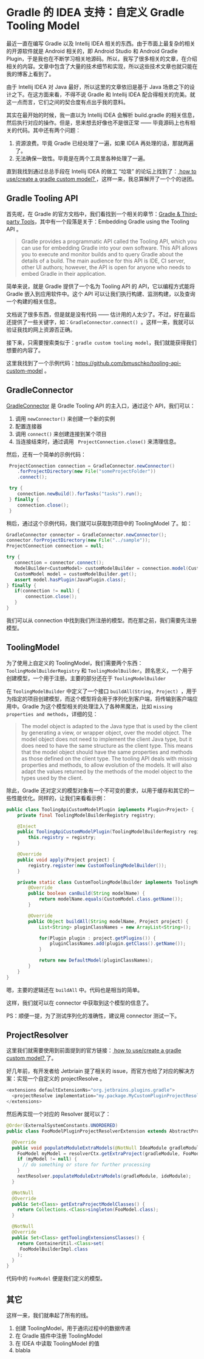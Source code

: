 # Gradle 的 IDEA 支持：自定义 Gradle Tooling Model

最近一直在编写 Gradle 以及 Intellij IDEA 相关的东西。由于市面上最复杂的相关的开源软件就是 Android 相关的，即 Android Studio 和 Android Gradle Plugin，于是我也在不断学习相关地源码。所以，我写了很多相关的文章，在介绍相关的内容。文章中包含了大量的技术细节和实现，所以这些技术文章也就只能在我的博客上看到了。

由于 Intellij IDEA 对 Java 最好，所以这里的文章依旧是基于 Java 场景之下的设计之下。在这方面来看，不得不说 Gradle 和 Intellij IDEA 配合得相关的完美。就这一点而言，它们之间的契合度有点出乎我的意料。

其实在最开始的时候，我一直以为 Intellij IDEA 会解析 build.gradle 的相关信息，然后执行对应的操作。但是，思来想去好像也不是很正常 —— 毕竟源码上也有相关的代码。其中还有两个问题：

 1. 资源浪费。毕竟 Gradle 已经处理了一遍，如果 IDEA 再处理的话，那就两遍了。
 2. 无法确保一致性。毕竟是在两个工具里各种处理了一遍。

直到我找到通过总总手段在 Intellij IDEA 的做工 “垃圾” 的论坛上找到了：[ how to use/create a gradle custom model? ](https://intellij-support.jetbrains.com/hc/en-us/community/posts/206762805-how-to-use-create-a-gradle-custom-model-) ，这样一来，我总算解开了一个个的谜团。

## Gradle Tooling API

首先呢，在 Gradle 的官方文档中，我们看找到一个相关的章节：[Gradle & Third-party Tools](https://docs.gradle.org/current/userguide/third_party_integration.html#embedding)，其中有一个段落是关于：Embedding Gradle using the Tooling API
。

> Gradle provides a programmatic API called the Tooling API, which you can use for embedding Gradle into your own software. This API allows you to execute and monitor builds and to query Gradle about the details of a build. The main audience for this API is IDE, CI server, other UI authors; however, the API is open for anyone who needs to embed Gradle in their application.

简单来说，就是 Gradle 提供了一个名为 Tooling API 的 API，它以编程方式能将 Gradle 嵌入到应用软件中。这个 API 可以让我们执行构建、监测构建，以及查询一个构建的相关信息。

文档说了很多东西，但是就是没有代码 —— 估计用的人太少了。不过，好在最后还提供了一些关键字，如：`GradleConnector.connect() `。这样一来，我就可以验证我找的网上资源否正确。

接下来，只需要搜索类似于：`gradle custom tooling model`，我们就能获得我们想要的内容了。

这里我找到了一个示例代码：https://github.com/bmuschko/tooling-api-custom-model 。

## GradleConnector

[GradleConnector](https://docs.gradle.org/current/javadoc/org/gradle/tooling/GradleConnector.html) 是 Gradle Tooling API 的主入口，通过这个 API，我们可以：

1. 调用 `newConnector()` 来创建一个新的实例
2. 配置连接器
3. 调用 `connect()` 来创建连接到某个项目
4. 当连接结束时，通过调用 ` ProjectConnection.close()` 来清理信息。

然后，还有一个简单的示例代码：

```java
 ProjectConnection connection = GradleConnector.newConnector()
    .forProjectDirectory(new File("someProjectFolder"))
    .connect();

 try {
    connection.newBuild().forTasks("tasks").run();
 } finally {
    connection.close();
 }
 ```
 
 稍后，通过这个示例代码，我们就可以获取到项目中的 ToolingModel 了。如：
 
 ```java
 GradleConnector connector = GradleConnector.newConnector();
connector.forProjectDirectory(new File("../sample"));
ProjectConnection connection = null;

try {
    connection = connector.connect();
    ModelBuilder<CustomModel> customModelBuilder = connection.model(CustomModel.class);
    CustomModel model = customModelBuilder.get();
    assert model.hasPlugin(JavaPlugin.class);
} finally {
    if(connection != null) {
        connection.close();
    }
}
 ```

我们可以从 connection 中找到我们所注册的模型。而在那之前，我们需要先注册模型。

## ToolingModel

为了使用上自定义的 ToolingModel，我们需要两个东西：`ToolingModelBuilderRegistry` 和 `ToolingModelBuilder`。顾名思义，一个用于创建模型，一个用于注册。主要的部分还在于 `ToolingModelBuilder`

在 `ToolingModelBuilder` 中定义了一个接口 `buildAll(String, Project) `，用于为指定的项目创建模型，而这个模型将会用于序列化到客户端，将传输到客户端应用中。Gradle 为这个模型相关的处理注入了各种黑魔法，比如 `missing properties and methods`，详细的见：

> The model object is adapted to the Java type that is used by the client by generating a view, or wrapper object, over the model object. The model object does not need to implement the client Java type, but it does need to have the same structure as the client type. This means that the model object should have the same properties and methods as those defined on the client type. The tooling API deals with missing properties and methods, to allow evolution of the models. It will also adapt the values returned by the methods of the model object to the types used by the client. 

除此，Gradle 还对定义的模型对象有一个不可变的要求，以用于缓存和其它的一些性能优化。同样的，让我们来看看示例：

```java
public class ToolingApiCustomModelPlugin implements Plugin<Project> {
    private final ToolingModelBuilderRegistry registry;

    @Inject
    public ToolingApiCustomModelPlugin(ToolingModelBuilderRegistry registry) {
        this.registry = registry;
    }

    @Override
    public void apply(Project project) {
        registry.register(new CustomToolingModelBuilder());
    }

    private static class CustomToolingModelBuilder implements ToolingModelBuilder {
        @Override
        public boolean canBuild(String modelName) {
            return modelName.equals(CustomModel.class.getName());
        }

        @Override
        public Object buildAll(String modelName, Project project) {
            List<String> pluginClassNames = new ArrayList<String>();

            for(Plugin plugin : project.getPlugins()) {
                pluginClassNames.add(plugin.getClass().getName());
            }

            return new DefaultModel(pluginClassNames);
        }
    }
}
```

嗯，主要的逻辑还在 `buildAll` 中。代码也是相当的简单。

这样，我们就可以在 connector 中获取到这个模型的信息了。

PS：顺便一提，为了测试序列化的准确性，建议用 connector  测试一下。

## ProjectResolver

这里我们就需要使用到前面提到的官方链接：[ how to use/create a gradle custom model? ](https://intellij-support.jetbrains.com/hc/en-us/community/posts/206762805-how-to-use-create-a-gradle-custom-model-) 了。

好几年前，有开发者给 Jetbriain 提了相关的 issue，而官方也给了对应的解决方案：实现一个自定义的 projectResolve 。

```java
<extensions defaultExtensionNs="org.jetbrains.plugins.gradle">
  <projectResolve implementation="my.package.MyCustomPluginProjectResolverExtension"/>
</extensions>
```

然后再实现一个对应的 Resolver 就可以了：

```java
@Order(ExternalSystemConstants.UNORDERED)
public class FooModelPluginProjectResolverExtension extends AbstractProjectResolverExtension {

  @Override
  public void populateModuleExtraModels(@NotNull IdeaModule gradleModule, @NotNull DataNode<ModuleData> ideModule) {
    FooModel myModel = resolverCtx.getExtraProject(gradleModule, FooModel.class);
    if (myModel != null) {
      // do something or store for further processing
    }
    nextResolver.populateModuleExtraModels(gradleModule, ideModule);
  }

  @NotNull
  @Override
  public Set<Class> getExtraProjectModelClasses() {
    return Collections.<Class>singleton(FooModel.class);
  }

  @NotNull
  @Override
  public Set<Class> getToolingExtensionsClasses() {
    return ContainerUtil.<Class>set(
     FooModelBuilderImpl.class
    );
  }
}
```

代码中的 `FooModel` 便是我们定义的模型。

## 其它

这样一来，我们就串起了所有的线。

 1. 创建 ToolingModel，用于通讯过程中的数据传递
 2. 在 Gradle 插件中注册 ToolingModel
 3. 在 IDEA 中读取 ToolingModel 的值
 4. blabla



